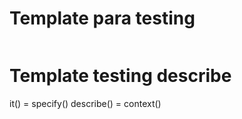 # Template para testing

```js

```

# Template testing describe

it() = specify()
describe() = context()
